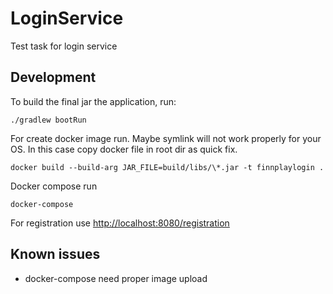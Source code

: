 # LoginService

Test task for login service

## Development


To build the final jar the  application, run:

```
./gradlew bootRun
```

For create docker image run. Maybe symlink will not work properly for your OS. In this case copy docker file in root dir as quick fix.

``` 
docker build --build-arg JAR_FILE=build/libs/\*.jar -t finnplaylogin .
```


Docker compose run

```
docker-compose

```

For registration use [http://localhost:8080/registration](http://localhost:8080/registration)

## Known issues

- docker-compose need proper image upload
